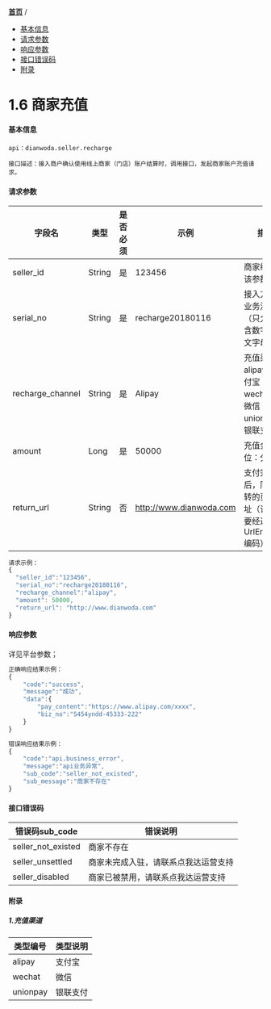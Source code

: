 [**首页**](https://open.dianwoda.com/) /


- <a href="#基本信息">基本信息</a>
- <a href="#请求参数">请求参数</a>
- <a href="#响应参数">响应参数</a>
- <a href="#接口错误码">接口错误码</a>
- <a href="#附录">附录</a>


# 1.6 商家充值

#### 基本信息
```
api：dianwoda.seller.recharge

接口描述：接入商户确认使用线上商家（门店）账户结算时，调用接口，发起商家账户充值请求。

```

#### 请求参数
字段名 | 类型 | 是否必须 | 示例 | 描述
---|---|---|---|---
seller_id|String|是|123456|商家编号，该参数必传
serial_no|String|是|recharge20180116|接入方充值业务流水号（只允许包含数字和英文字母）
recharge_channel|String|是|Alipay|充值渠道：alipay：支付宝 wechat：微信 unionpay：银联支付
amount|Long|是|50000|充值金额 单位：分
return_url|String|否|http://www.dianwoda.com|支付完成后，同步跳转的页面地址（该值需要经过UrlEncode编码）

```javascript
请求示例：
{
  "seller_id":"123456",
  "serial_no":"recharge20180116",
  "recharge_channel":"alipay",
  "amount":	50000,
  "return_url":	"http://www.dianwoda.com"
}
```

#### 响应参数
详见平台参数；

```javascript
正确响应结果示例：
{
	"code":"success",
	"message":"成功",
	"data":{
	    "pay_content":"https://www.alipay.com/xxxx",
	    "biz_no":"5454yndd-45333-222"
	}
}
```

```javascript
错误响应结果示例：
{
	"code":"api.business_error",
	"message":"api业务异常",
	"sub_code":"seller_not_existed",
	"sub_message":"商家不存在"
}
```

#### 接口错误码
错误码sub_code | 错误说明
---|---
seller_not_existed|商家不存在
seller_unsettled|商家未完成入驻，请联系点我达运营支持
seller_disabled|商家已被禁用，请联系点我达运营支持


#### 附录
##### 1.充值渠道
类型编号 | 类型说明
---|---
alipay|支付宝
wechat|微信
unionpay|银联支付